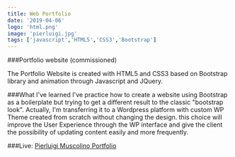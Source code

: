 ```yaml
---
title: Web Portfolio
date: '2019-04-06'
logo: 'html.png'
image: 'pierluigi.jpg'
tags: ['javascript','HTML5','CSS3','Bootstrap']
---
```


###Portfolio website (commissioned)

The Portfolio Website is created with HTML5 and CSS3 based on Bootstrap library and animation through Javascript and JQuery.

###What I've learned
I've practice how to create a website using Bootstrap as a boilerplate but trying to get a different result to the classic "bootstrap look".
Actually, I'm transferring it to a Wordpress platform with custom WP Theme created from scratch without changing the design. this choice will improve the User Experience through the WP interface and give the client the possibility of updating content easily and more frequently.

###Live: 
<a href="http://pierluigimuscolino.com/" target=_blank>Pierluigi Muscolino Portfolio</a>
